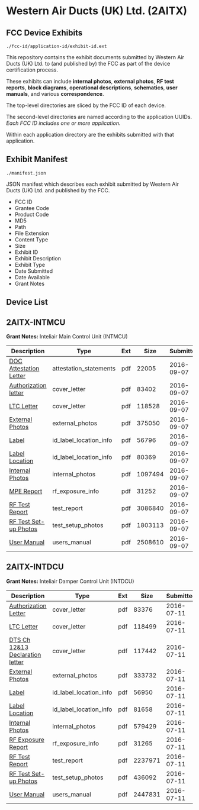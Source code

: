 # Western Air Ducts (UK) Ltd. (2AITX)
## FCC Device Exhibits

```
./fcc-id/application-id/exhibit-id.ext
```

This repository contains the exhibit documents submitted by Western Air Ducts (UK) Ltd. to (and published by) the FCC as part of the device certification process.

These exhibits can include **internal photos**, **external photos**, **RF test reports**, **block diagrams**, **operational descriptions**, **schematics**, **user manuals**, and various **correspondence**.

The top-level directories are sliced by the FCC ID of each device.

The second-level directories are named according to the application UUIDs. *Each FCC ID includes one or more application.*

Within each application directory are the exhibits submitted with that application. 

## Exhibit Manifest

```
./manifest.json
```

JSON manifest which describes each exhibit submitted by Western Air Ducts (UK) Ltd. and published by the FCC.

- FCC ID
- Grantee Code
- Product Code
- MD5
- Path
- File Extension
- Content Type
- Size
- Exhibit ID
- Exhibit Description
- Exhibit Type
- Date Submitted
- Date Available
- Grant Notes

## Device List
## 2AITX-INTMCU
**Grant Notes:** Inteliair Main Control Unit (INTMCU)

| Description | Type | Ext | Size | Submitted | Available |
| ----------- | ---- | --- | ---- | --------- | --------- |
| [DOC Attestation Letter](2AITX-INTMCU/af2a562e5c476481e741a3cd56f71298/3125497.pdf) | attestation_statements | pdf | 22005 | 2016-09-07 | 2016-09-07 |
| [Authorization letter](2AITX-INTMCU/af2a562e5c476481e741a3cd56f71298/3125499.pdf) | cover_letter | pdf | 83402 | 2016-09-07 | 2016-09-07 |
| [LTC Letter](2AITX-INTMCU/af2a562e5c476481e741a3cd56f71298/3125500.pdf) | cover_letter | pdf | 118528 | 2016-09-07 | 2016-09-07 |
| [External Photos](2AITX-INTMCU/af2a562e5c476481e741a3cd56f71298/3125501.pdf) | external_photos | pdf | 375050 | 2016-09-07 | 2016-09-07 |
| [Label](2AITX-INTMCU/af2a562e5c476481e741a3cd56f71298/3125502.pdf) | id_label_location_info | pdf | 56796 | 2016-09-07 | 2016-09-07 |
| [Label Location](2AITX-INTMCU/af2a562e5c476481e741a3cd56f71298/3125503.pdf) | id_label_location_info | pdf | 80369 | 2016-09-07 | 2016-09-07 |
| [Internal Photos](2AITX-INTMCU/af2a562e5c476481e741a3cd56f71298/3125504.pdf) | internal_photos | pdf | 1097494 | 2016-09-07 | 2016-09-07 |
| [MPE Report](2AITX-INTMCU/af2a562e5c476481e741a3cd56f71298/3125506.pdf) | rf_exposure_info | pdf | 31252 | 2016-09-07 | 2016-09-07 |
| [RF Test Report](2AITX-INTMCU/af2a562e5c476481e741a3cd56f71298/3125509.pdf) | test_report | pdf | 3086840 | 2016-09-07 | 2016-09-07 |
| [RF Test Set-up Photos](2AITX-INTMCU/af2a562e5c476481e741a3cd56f71298/3125510.pdf) | test_setup_photos | pdf | 1803113 | 2016-09-07 | 2016-09-07 |
| [User Manual](2AITX-INTMCU/af2a562e5c476481e741a3cd56f71298/3125508.pdf) | users_manual | pdf | 2508610 | 2016-09-07 | 2016-09-07 |
## 2AITX-INTDCU
**Grant Notes:** Inteliair Damper Control Unit (INTDCU)

| Description | Type | Ext | Size | Submitted | Available |
| ----------- | ---- | --- | ---- | --------- | --------- |
| [Authorization Letter](2AITX-INTDCU/ad90cf1abb44679c862f333e75d8859d/3058192.pdf) | cover_letter | pdf | 83376 | 2016-07-11 | 2016-07-11 |
| [LTC Letter](2AITX-INTDCU/ad90cf1abb44679c862f333e75d8859d/3058193.pdf) | cover_letter | pdf | 118499 | 2016-07-11 | 2016-07-11 |
| [DTS Ch 12&13 Declaration letter](2AITX-INTDCU/ad90cf1abb44679c862f333e75d8859d/3058194.pdf) | cover_letter | pdf | 117442 | 2016-07-11 | 2016-07-11 |
| [External Photos](2AITX-INTDCU/ad90cf1abb44679c862f333e75d8859d/3058195.pdf) | external_photos | pdf | 333732 | 2016-07-11 | 2016-07-11 |
| [Label](2AITX-INTDCU/ad90cf1abb44679c862f333e75d8859d/3058196.pdf) | id_label_location_info | pdf | 56950 | 2016-07-11 | 2016-07-11 |
| [Label Location](2AITX-INTDCU/ad90cf1abb44679c862f333e75d8859d/3058197.pdf) | id_label_location_info | pdf | 81658 | 2016-07-11 | 2016-07-11 |
| [Internal Photos](2AITX-INTDCU/ad90cf1abb44679c862f333e75d8859d/3058198.pdf) | internal_photos | pdf | 579429 | 2016-07-11 | 2016-07-11 |
| [RF Exposure Report](2AITX-INTDCU/ad90cf1abb44679c862f333e75d8859d/3058200.pdf) | rf_exposure_info | pdf | 31265 | 2016-07-11 | 2016-07-11 |
| [RF Test Report](2AITX-INTDCU/ad90cf1abb44679c862f333e75d8859d/3058203.pdf) | test_report | pdf | 2237971 | 2016-07-11 | 2016-07-11 |
| [RF Test Set-up Photos](2AITX-INTDCU/ad90cf1abb44679c862f333e75d8859d/3058204.pdf) | test_setup_photos | pdf | 436092 | 2016-07-11 | 2016-07-11 |
| [User Manual](2AITX-INTDCU/ad90cf1abb44679c862f333e75d8859d/3058202.pdf) | users_manual | pdf | 2447831 | 2016-07-11 | 2016-07-11 |
